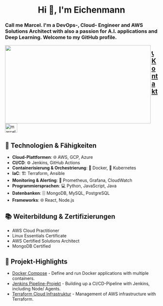 <h1 align="center">Hi 👋, I'm Eichenmann</h1>
<h3 align="left">Call me Marcel. I'm a DevOps-, Cloud- Engineer and AWS Solutions Architect with also a passion for A.I. applications and Deep Learning. 
Welcome to my GitHub profile.</h3>
</a>
<p><img align="left" src="https://giphy.com/embed/MC6eSuC3yypCU" width="480" height="257" frameBorder="0" class="giphy-embed" allowFullScreen></iframe><p><a href="https://giphy.com/gifs/MC6eSuC3yypCU"></p>

## 📞 Kontakt
<p align="left">
<a href="https://www.linkedin.com/in/marcel-wollmann/" target="blank"><img align="center" src="https://raw.githubusercontent.com/rahuldkjain/github-profile-readme-generator/master/src/images/icons/Social/linked-in-alt.svg" alt="marcelwollmann" height="30" width="40" /></a>
</p>

## 🌌 Technologien & Fähigkeiten
- **Cloud-Plattformen**: 🌐 AWS, GCP, Azure
- **CI/CD**: ⚙️ Jenkins, GitHub Actions
- **Containerisierung & Orchestrierung**: 🐳 Docker, 🌊 Kubernetes
- **IaC**: 🏗️ Terraform, Ansible
- **Monitoring & Alerting**: 🔭 Prometheus, Grafana, CloudWatch
- **Programmiersprachen**: 💻 Python, JavaScript, Java
- **Datenbanken**: 🗄 MongoDB, MySQL, PostgreSQL
- **Frameworks**: 🌐 React, Node.js

## 📚 Weiterbildung & Zertifizierungen
- AWS Cloud Practitioner
- Linux Essentials Certificate
- AWS Certified Solutions Architect
- MongoDB Certified

## 💼 Projekt-Highlights
- [Docker Compose](https://github.com/Eichenmann/Ue103_docker-compose) - Define and run Docker applications with multiple containers.
- [Jenkins Pipeline-Projekt](https://github.com/Eichenmann/jenkins_pipeline) - Building up a CI/CD-Pipeline with Jenkins, including Node/ Agents.
- [Terraform Cloud Infrastruktur](https://github.com/Eichenmann/Terraform_Module) - Management of AWS infrastructure with Terraform.